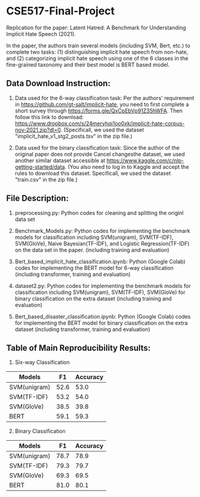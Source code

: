 # CSE517-Final-Project
Replication for the paper: Latent Hatred: A Benchmark for Understanding Implicit Hate Speech (2021).

In the paper, the authors train several models (including SVM, Bert, etc.) to complete two tasks: (1) distinguishing implicit hate speech from non-hate, and (2) categorizing implicit hate speech using one of the 6 classes in the fine-grained taxonomy and their best model is BERT based model. 

## Data Download Instruction:

1. Data used for the 6-way classification task: 
Per the authors' requirement in https://github.com/gt-salt/implicit-hate, you need to first complete a short survey through https://forms.gle/QxCpEbVp91Z35hWFA. Then follow this link to download: https://www.dropbox.com/s/24meryhqi1oo0xk/implicit-hate-corpus-nov-2021.zip?dl=0. (Specificall, we used the dataset "implicit_hate_v1_stg2_posts.tsv" in the zip file.) 

2. Data used for the binary classification task:
Since the author of the original paper does not provide Cancel changesthe dataset, we used another similar dataset accessible at https://www.kaggle.com/c/nlp-getting-started/data. (You also need to log in to Kaggle and accept the rules to download this dataset. Specificall, we used the dataset "train.csv" in the zip file.)

## File Description:

1. preprocessing.py: Python codes for cleaning and splitting the originl data set

2. Benchmark_Models.py: Python codes for implementing the benchmark models for classification including SVM(unigram), SVM(TF-IDF), SVM(GloVe), Naive Bayesian(TF-IDF), and Logistic Regression(TF-IDF) on the data set in the paper. (including training and evaluation) 

3. Bert_based_implicit_hate_classification.ipynb: Python (Google Colab) codes for implementing the BERT model for 6-way classification (including transformer, training and evaluation) 

4. dataset2.py: Python codes for implementing the benchmark models for classification including SVM(unigram), SVM(TF-IDF), SVM(GloVe) for binary classification on the extra dataset (including training and evaluation) 

5. Bert_based_disaster_classification.ipynb:  Python (Google Colab) codes for implementing the BERT model for binary classification on the extra dataset (including transformer, training and evaluation) 


## Table of Main Reproducibility Results:

1. Six-way Classification

| Models        | F1            | Accuracy      |
| ------------- | ------------- | ------------- |
| SVM(unigram)  | 52.6          | 53.0          |
| SVM(TF-IDF)   | 53.2          | 54.0          |
| SVM(GloVe)    | 38.5          | 39.8          |
| BERT          | 59.1          | 59.3          |

2. Binary Classification

| Models        | F1            | Accuracy      |
| ------------- | ------------- | ------------- |
| SVM(unigram)  | 78.7          | 78.9          |
| SVM(TF-IDF)   |79.3           | 79.7          |
| SVM(GloVe)    | 69.3          | 69.5          |
| BERT          | 81.0          | 80.1          |

